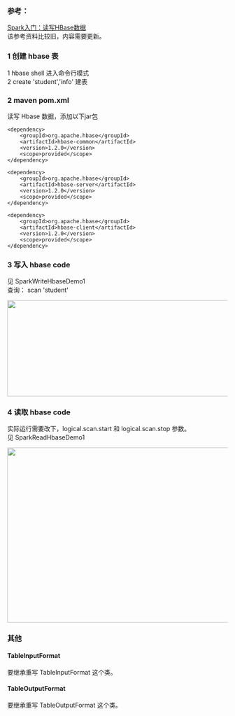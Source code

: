 ### 参考：<br>
[Spark入门：读写HBase数据](http://dblab.xmu.edu.cn/blog/1094-2/)<br>
该参考资料比较旧，内容需要更新。<br>


### 1 创建 hbase 表
1 hbase shell 进入命令行模式<br>
2 create 'student','info' 建表<br>

### 2 maven pom.xml
读写 Hbase 数据，添加以下jar包
```
<dependency>
    <groupId>org.apache.hbase</groupId>
    <artifactId>hbase-common</artifactId>
    <version>1.2.0</version>
    <scope>provided</scope>
</dependency>

<dependency>
    <groupId>org.apache.hbase</groupId>
    <artifactId>hbase-server</artifactId>
    <version>1.2.0</version>
    <scope>provided</scope>
</dependency>

<dependency>
    <groupId>org.apache.hbase</groupId>
    <artifactId>hbase-client</artifactId>
    <version>1.2.0</version>
    <scope>provided</scope>
</dependency>
```

### 3 写入 hbase code
见 SparkWriteHbaseDemo1 <br>
查询：
scan 'student'
<div align=left><img width="1400" height="220" src="https://github.com/caserwin/daily-learning/raw/master/spark16/pic/spark-hbase-write.png"/></div>


### 4 读取 hbase code
实际运行需要改下，logical.scan.start 和 logical.scan.stop 参数。<br>
见 SparkReadHbaseDemo1
<div align=left><img width="1400" height="400" src="https://github.com/caserwin/daily-learning/raw/master/spark16/pic/spark-hbase-read.png"/></div>


### 其他
#### TableInputFormat
要继承重写 TableInputFormat 这个类。

#### TableOutputFormat
要继承重写 TableOutputFormat 这个类。

